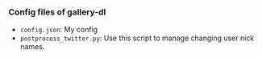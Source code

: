 ### Config files of gallery-dl

- `config.json`: My config
- `postprocess_twitter.py`: Use this script to manage changing user nick names.
